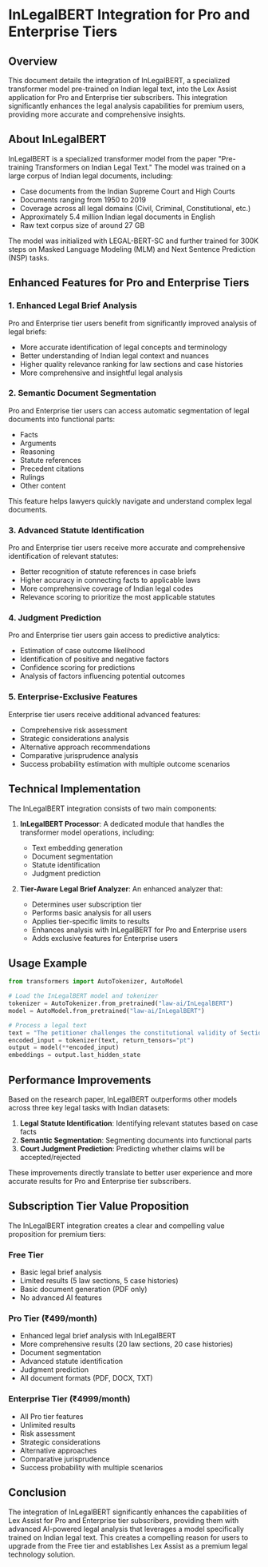 # InLegalBERT Integration for Pro and Enterprise Tiers

## Overview

This document details the integration of InLegalBERT, a specialized transformer model pre-trained on Indian legal text, into the Lex Assist application for Pro and Enterprise tier subscribers. This integration significantly enhances the legal analysis capabilities for premium users, providing more accurate and comprehensive insights.

## About InLegalBERT

InLegalBERT is a specialized transformer model from the paper "Pre-training Transformers on Indian Legal Text." The model was trained on a large corpus of Indian legal documents, including:

- Case documents from the Indian Supreme Court and High Courts
- Documents ranging from 1950 to 2019
- Coverage across all legal domains (Civil, Criminal, Constitutional, etc.)
- Approximately 5.4 million Indian legal documents in English
- Raw text corpus size of around 27 GB

The model was initialized with LEGAL-BERT-SC and further trained for 300K steps on Masked Language Modeling (MLM) and Next Sentence Prediction (NSP) tasks.

## Enhanced Features for Pro and Enterprise Tiers

### 1. Enhanced Legal Brief Analysis

Pro and Enterprise tier users benefit from significantly improved analysis of legal briefs:

- More accurate identification of legal concepts and terminology
- Better understanding of Indian legal context and nuances
- Higher quality relevance ranking for law sections and case histories
- More comprehensive and insightful legal analysis

### 2. Semantic Document Segmentation

Pro and Enterprise tier users can access automatic segmentation of legal documents into functional parts:

- Facts
- Arguments
- Reasoning
- Statute references
- Precedent citations
- Rulings
- Other content

This feature helps lawyers quickly navigate and understand complex legal documents.

### 3. Advanced Statute Identification

Pro and Enterprise tier users receive more accurate and comprehensive identification of relevant statutes:

- Better recognition of statute references in case briefs
- Higher accuracy in connecting facts to applicable laws
- More comprehensive coverage of Indian legal codes
- Relevance scoring to prioritize the most applicable statutes

### 4. Judgment Prediction

Pro and Enterprise tier users gain access to predictive analytics:

- Estimation of case outcome likelihood
- Identification of positive and negative factors
- Confidence scoring for predictions
- Analysis of factors influencing potential outcomes

### 5. Enterprise-Exclusive Features

Enterprise tier users receive additional advanced features:

- Comprehensive risk assessment
- Strategic considerations analysis
- Alternative approach recommendations
- Comparative jurisprudence analysis
- Success probability estimation with multiple outcome scenarios

## Technical Implementation

The InLegalBERT integration consists of two main components:

1. **InLegalBERT Processor**: A dedicated module that handles the transformer model operations, including:
   - Text embedding generation
   - Document segmentation
   - Statute identification
   - Judgment prediction

2. **Tier-Aware Legal Brief Analyzer**: An enhanced analyzer that:
   - Determines user subscription tier
   - Performs basic analysis for all users
   - Applies tier-specific limits to results
   - Enhances analysis with InLegalBERT for Pro and Enterprise users
   - Adds exclusive features for Enterprise users

## Usage Example

```python
from transformers import AutoTokenizer, AutoModel

# Load the InLegalBERT model and tokenizer
tokenizer = AutoTokenizer.from_pretrained("law-ai/InLegalBERT")
model = AutoModel.from_pretrained("law-ai/InLegalBERT")

# Process a legal text
text = "The petitioner challenges the constitutional validity of Section 66A of the Information Technology Act, 2000."
encoded_input = tokenizer(text, return_tensors="pt")
output = model(**encoded_input)
embeddings = output.last_hidden_state
```

## Performance Improvements

Based on the research paper, InLegalBERT outperforms other models across three key legal tasks with Indian datasets:

1. **Legal Statute Identification**: Identifying relevant statutes based on case facts
2. **Semantic Segmentation**: Segmenting documents into functional parts
3. **Court Judgment Prediction**: Predicting whether claims will be accepted/rejected

These improvements directly translate to better user experience and more accurate results for Pro and Enterprise tier subscribers.

## Subscription Tier Value Proposition

The InLegalBERT integration creates a clear and compelling value proposition for premium tiers:

### Free Tier
- Basic legal brief analysis
- Limited results (5 law sections, 5 case histories)
- Basic document generation (PDF only)
- No advanced AI features

### Pro Tier (₹499/month)
- Enhanced legal brief analysis with InLegalBERT
- More comprehensive results (20 law sections, 20 case histories)
- Document segmentation
- Advanced statute identification
- Judgment prediction
- All document formats (PDF, DOCX, TXT)

### Enterprise Tier (₹4999/month)
- All Pro tier features
- Unlimited results
- Risk assessment
- Strategic considerations
- Alternative approaches
- Comparative jurisprudence
- Success probability with multiple scenarios

## Conclusion

The integration of InLegalBERT significantly enhances the capabilities of Lex Assist for Pro and Enterprise tier subscribers, providing them with advanced AI-powered legal analysis that leverages a model specifically trained on Indian legal text. This creates a compelling reason for users to upgrade from the Free tier and establishes Lex Assist as a premium legal technology solution.
